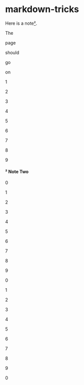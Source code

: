 # markdown-tricks

Here is a note[²].

The

page

should

go

on

1

2

3

4

5

6

7

8

9

#### ² Note Two
[²]:#-note-two

0

1

2

3

4

5

6

7

8

9

0

1

2

3

4

5

6

7

8

9

0

